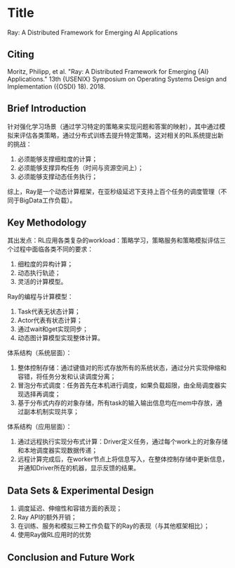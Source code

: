 # Title

Ray: A Distributed Framework for Emerging AI Applications

## Citing
Moritz, Philipp, et al. "Ray: A Distributed Framework for Emerging {AI} Applications." 13th {USENIX} Symposium on Operating Systems Design and Implementation ({OSDI} 18). 2018.

## Brief Introduction

针对强化学习场景（通过学习特定的策略来实现问题和答案的映射），其中通过模拟来评估各类策略，通过分布式训练去提升特定策略，这对相关的RL系统提出新的挑战：
1. 必须能够支撑细粒度的计算；
2. 必须能够支撑异构任务（时间与资源空间上）；
3. 必须能够支撑动态任务执行；

综上，Ray是一个动态计算框架，在亚秒级延迟下支持上百个任务的调度管理（不同于BigData工作负载）。


## Key Methodology
其出发点：RL应用各类复杂的workload：策略学习，策略服务和策略模拟评估三个过程中面临各类不同的要求：
1. 细粒度的异构计算；
2. 动态执行轨迹；
3. 灵活的计算模型。

Ray的编程与计算模型：
1. Task代表无状态计算；
2. Actor代表有状态计算；
3. 通过wait和get实现同步；
4. 动态图计算模型实现整体计算。

体系结构（系统层面）：
1. 整体控制存储：通过键值对的形式存放所有的系统状态，通过分片实现伸缩和容错，将任务分发和认读调度分离；
2. 冒泡分布式调度：任务首先在本机进行调度，如果负载超限，由全局调度器实现选择再调度；
3. 基于分布式内存的对象存储，所有task的输入输出信息均在mem中存放，通过副本机制实现共享；

体系结构（应用层面）：
1. 通过远程执行实现分布式计算：Driver定义任务，通过每个work上的对象存储和本地调度器实现数据传递；
2. 远程计算完成后，在worker节点上将信息写入，在整体控制存储中更新信息，并通知Driver所在的机器，显示反馈的结果。

## Data Sets & Experimental Design

1. 调度延迟、伸缩性和容错方面的表现；
2. Ray API的额外开销；
3. 在训练、服务和模拟三种工作负载下的Ray的表现（与其他框架相比）；
4. 使用Ray做RL应用时的优势


## Conclusion and Future Work

